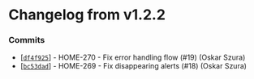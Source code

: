 # Changelog from v1.2.2
### Commits
* [[`df4f925`](http://github.com/smart-evolution/shpanel/commit/df4f925f85b7cb08975811c60dd6768479ad017c)] - HOME-270 - Fix error handling flow (#19) (Oskar Szura)
* [[`bc53dad`](http://github.com/smart-evolution/shpanel/commit/bc53dad3390d4752d1f7685d0b6fc058d1f61f5b)] - HOME-269 - Fix disappearing alerts (#18) (Oskar Szura)